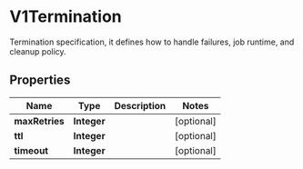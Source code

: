 

# V1Termination

Termination specification, it defines how to handle failures, job runtime, and cleanup policy.

## Properties

| Name | Type | Description | Notes |
|------------ | ------------- | ------------- | -------------|
|**maxRetries** | **Integer** |  |  [optional] |
|**ttl** | **Integer** |  |  [optional] |
|**timeout** | **Integer** |  |  [optional] |



